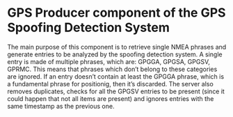 # GPS Producer component of the GPS Spoofing Detection System

The main purpose of this component is to retrieve single NMEA phrases and generate entries to be analyzed by the spoofing detection system. A single entry is made of multiple phrases, which are: GPGGA, GPGSA, GPGSV, GPRMC. This means that phrases which don’t belong to these categories are ignored. If an entry doesn’t contain at least the GPGGA phrase, which is a fundamental phrase for positionig, then it’s discarded. The server also removes duplicates, checks for all the GPGSV entries to be present (since it could happen that not all items are present) and ignores entries with the same timestamp as the previous one.
